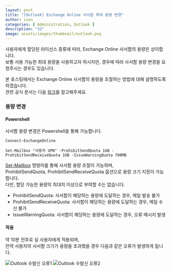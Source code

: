 ```yaml
---
layout: post
title: "[Outlook] Exchange Online 사서함 최대 용량 변경"
author: sion
categories: [ Administration, Outlook ]
description: "32"
image: assets/images/thumbnail/outlook.png
---
```


사용자에게 할당된 라이선스 종류에 따라, Exchange Online 사서함의 용량은 상이합니다.  
보통 사용 가능한 최대 용량을 사용하고자 하시지만, 경우에 따라 사서함 용량 변경을 요청주시는 경우도 있습니다.  

본 포스팅에서는 Exchange Online 사서함의 용량을 조절하는 방법에 대해 설명하도록 하겠습니다.  
관련 공식 문서는 다음 [링크][1]를 참고해주세요.  


### 용량 변경

#### Powershell
사서함 용량 변경은 Powershell을 통해 가능합니다.  

```
Connect-ExchangeOnline

Set-Mailbox "사용자 UPN" -ProhibitSendQuota 1GB -ProhibitSendReceiveQuota 1GB -IssueWarningQuota 700MB
```
[Set-Mailbox][2] 명령어를 통해 사서함 용량 조절이 가능하며,  
ProhibitSendQuota, ProhibitSendReceiveQuota 옵션으로 용량 크기 지정이 가능합니다.  
다만, 할당 가능한 용량의 최대치 이상으로 부여할 수는 없습니다.  

- ProhibitSendQuota: 사서함이 해당하는 용량에 도달하는 경우, 메일 발송 불가
- ProhibitSendReceiveQuota: 사서함이 해당하는 용량에 도달하는 경우, 메일 수신 불가
- IssueWarningQuota: 사서함이 해당하는 용량에 도달하는 경우, 오류 메시지 발생

#### 적용
약 10분 전후로 실 사용자에게 적용되며,  
만약 사용자의 사서함 크기가 용량을 초과했을 경우 다음과 같은 오류가 발생하게 됩니다.  

<img src="{{site.baseurl}}/assets/images/32/1.PNG" title="Outlook 수발신 오류1">

<img src="{{site.baseurl}}/assets/images/32/2.PNG" title="Outlook 수발신 오류2">
  


[1]: https://learn.microsoft.com/en-us/exchange/troubleshoot/user-and-shared-mailboxes/increase-or-customize-mailbox-size
[2]: https://learn.microsoft.com/en-us/powershell/module/exchange/set-mailbox?view=exchange-ps